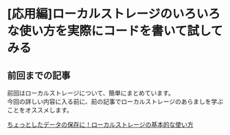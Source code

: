 # [応用編]ローカルストレージのいろいろな使い方を実際にコードを書いて試してみる  

## 前回までの記事  
前回はローカルストレージについて、簡単にまとめています。  
今回の詳しい内容に入る前に、前の記事でローカルストレージのあらましを学ぶことをオススメします。  

[ちょっとしたデータの保存に！ローカルストレージの基本的な使い方](https://haru0101.github.io/velosa/articles/localstorage.html)  

## 


## 

## 

## 

## 